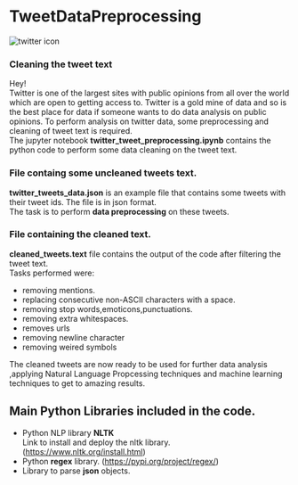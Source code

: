 # TweetDataPreprocessing
![twitter icon](https://user-images.githubusercontent.com/40752274/63120789-a5ee6180-bfc0-11e9-987e-2c797af34e69.png)

### Cleaning the tweet text
Hey!<br>
Twitter is one of the largest sites with public opinions from all over the world which are open to getting access to.
Twitter is a gold mine of data and so is the best place for data if someone wants to do data analysis on public opinions.
To perform analysis on twitter data, some preprocessing and cleaning of tweet text is required.
<br>The jupyter notebook **twitter_tweet_preprocessing.ipynb** contains the python code to perform some data cleaning on the tweet text.<br>
### File containg some uncleaned tweets text.
**twitter_tweets_data.json** is an example file that contains some tweets with their tweet ids. The file is in json format.<br>
The task is to perform **data preprocessing** on these tweets.
### File containing the cleaned text.
**cleaned_tweets.text** file contains the output of the code after filtering the tweet text.<br>
Tasks performed were:<br>
- removing mentions.
- replacing consecutive non-ASCII characters with a space.
- removing stop words,emoticons,punctuations.
- removing extra whitespaces.
- removes urls
- removing newline character
- removing weired symbols

The cleaned tweets are now ready to be used for further data analysis ,applying Natural Language Propcessing techniques and machine learning techniques to get to amazing results.

## Main Python Libraries included in the code.
- Python NLP library **NLTK**<br>
Link to install and deploy the nltk library. (https://www.nltk.org/install.html)
- Python **regex** library. (https://pypi.org/project/regex/)
- Library to parse **json** objects.
